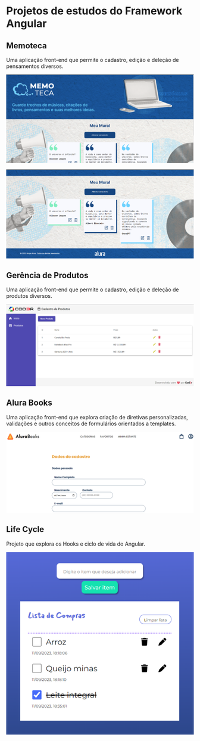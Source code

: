 # Projetos de estudos do Framework Angular

## Memoteca

Uma aplicação front-end que permite o cadastro, edição e deleção de pensamentos diversos.

![alt text](https://github.com/alissonjaques/imagens-aplicacoes/blob/main/memoteca/home1.PNG)

![alt text](https://github.com/alissonjaques/imagens-aplicacoes/blob/main/memoteca/home2.PNG)

## Gerência de Produtos

Uma aplicação front-end que permite o cadastro, edição e deleção de produtos diversos.

![alt text](https://github.com/alissonjaques/imagens-aplicacoes/blob/main/angular-essencial/products.png)

## Alura Books

Uma aplicação front-end que explora criação de diretivas personalizadas, validações e outros conceitos de formulários orientados a templates.

![alt text](https://github.com/alissonjaques/imagens-aplicacoes/blob/main/alura-books/form.png)

## Life Cycle

Projeto que explora os Hooks e ciclo de vida do Angular.

![alt text](https://github.com/alissonjaques/imagens-aplicacoes/blob/main/life-cycle/home.png)

##
